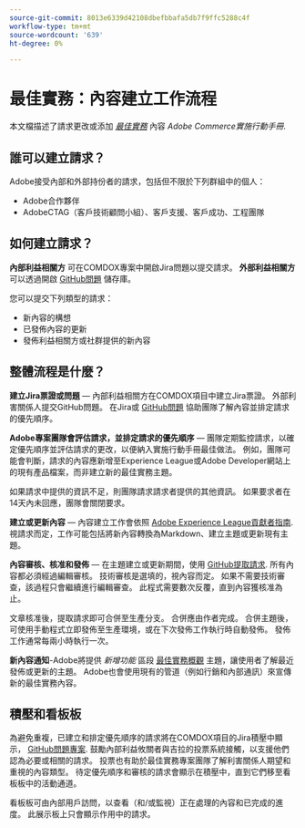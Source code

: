 ```yaml
---
source-git-commit: 8013e6339d42108dbefbbafa5db7f9ffc5288c4f
workflow-type: tm+mt
source-wordcount: '639'
ht-degree: 0%

---
```

# 最佳實務：內容建立工作流程

本文檔描述了請求更改或添加 *[最佳實務](https://experienceleague.adobe.com/docs/commerce-operations/implementation-playbook/best-practices/phases.html)* 內容 *Adobe Commerce實施行動手冊*.

## 誰可以建立請求？

Adobe接受內部和外部持份者的請求，包括但不限於下列群組中的個人：

- Adobe合作夥伴
- AdobeCTAG（客戶技術顧問小組）、客戶支援、客戶成功、工程團隊

## 如何建立請求？

**內部利益相關方** 可在COMDOX專案中開啟Jira問題以提交請求。 **外部利益相關方** 可以透過開啟 [GitHub問題](https://github.com/AdobeDocs/commerce-operations.en/issues/new/choose) 儲存庫。

您可以提交下列類型的請求：

- 新內容的構想
- 已發佈內容的更新
- 發佈利益相關方或社群提供的新內容

## 整體流程是什麼？


**建立Jira票證或問題** — 內部利益相關方在COMDOX項目中建立Jira票證。 外部利害關係人提交GitHub問題。 在Jira或 [GitHub問題](https://github.com/AdobeDocs/commerce-operations.en/issues/new/choose) 協助團隊了解內容並排定請求的優先順序。

**Adobe專案團隊會評估請求，並排定請求的優先順序** — 團隊定期監控請求，以確定優先順序並評估請求的更改，以便納入實施行動手冊最佳做法。 例如，團隊可能會判斷，請求的內容應新增至Experience League或Adobe Developer網站上的現有產品檔案，而非建立新的最佳實務主題。

如果請求中提供的資訊不足，則團隊請求請求者提供的其他資訊。 如果要求者在14天內未回應，團隊會關閉要求。

**建立或更新內容** — 內容建立工作會依照 [Adobe Experience League貢獻者指南](https://experienceleague.adobe.com/docs/contributor/contributor-guide/introduction.html). 視請求而定，工作可能包括將新內容轉換為Markdown、建立主題或更新現有主題。

**內容審核、核准和發佈** — 在主題建立或更新期間，使用 [GitHub提取請求](https://experienceleague.adobe.com/docs/contributor/contributor-guide/setup/git-fundamentals.html?lang=en#pull-requests). 所有內容都必須經過編輯審核。 技術審核是選填的，視內容而定。 如果不需要技術審查，該過程只會繼續進行編輯審查。 此程式需要數次反覆，直到內容獲核准為止。

文章核准後，提取請求即可合併至生產分支。 合併應由作者完成。 合併主題後，可使用手動程式立即發佈至生產環境，或在下次發佈工作執行時自動發佈。 發佈工作通常每兩小時執行一次。

**新內容通知**-Adobe將提供 *新增功能* 區段 [最佳實務概觀](https://experienceleague.adobe.com/docs/commerce-operations/implementation-playbook/best-practices/phases.html?lang=en) 主題，讓使用者了解最近發佈或更新的主題。 Adobe也會使用現有的管道（例如行銷和內部通訊）來宣傳新的最佳實務內容。

## 積壓和看板板

為避免重複，已建立和排定優先順序的請求將在COMDOX項目的Jira積壓中顯示， [GitHub問題專案](https://github.com/orgs/AdobeDocs/projects/6/views/1). 鼓勵內部利益攸關者與吉拉的投票系統接觸，以支援他們認為必要或相關的請求。 投票也有助於最佳實務專案團隊了解利害關係人期望和重視的內容類型。 待定優先順序和審核的請求會顯示在積壓中，直到它們移至看板板中的活動通道。

看板板可由內部用戶訪問，以查看（和/或監視）正在處理的內容和已完成的進度。 此展示板上只會顯示作用中的請求。
